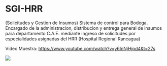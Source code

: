 # SGI-HRR
(Solicitudes y Gestion de Insumos) Sistema de control para Bodega. Encargado de la administracion, distribucion y entrega general de insumos para departamento C.A.E. mediante ingreso de solicitudes por especialidades asignadas del HRR (Hospital Regional Rancagua)


Video Muestra: 
https://www.youtube.com/watch?v=y6InNjHjpd4&t=27s



<img src="https://www.dropbox.com/s/yqk3uazooox6m1p/Captura%20de%20pantalla%202017-11-13%2018.59.19.png?dl=0">
